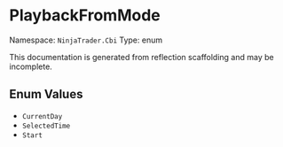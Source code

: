 # PlaybackFromMode

Namespace: `NinjaTrader.Cbi`
Type: enum

This documentation is generated from reflection scaffolding and may be incomplete.

## Enum Values
- `CurrentDay`
- `SelectedTime`
- `Start`
